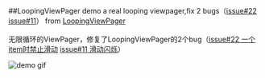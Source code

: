 ##LoopingViewPager demo
a real looping viewpager,fix 2 bugs（[issue#22](https://github.com/imbryk/LoopingViewPager/issues/22)  [issue#11](https://github.com/imbryk/LoopingViewPager/issues/11)） from [LoopingViewPager](https://github.com/imbryk/LoopingViewPager)</br></br>
无限循环的ViewPager，修复了LoopingViewPager的2个bug（[issue#22 一个item时禁止滑动](https://github.com/imbryk/LoopingViewPager/issues/22) [issue#11 滑动闪烁](https://github.com/imbryk/LoopingViewPager/issues/11)）

![demo gif](https://github.com/TracyZhangLei/LoopViewPager/blob/master/screen_record.gif)
